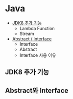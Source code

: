 # Java
- [JDK8 추가 기능](#jdk8-추가-기능)
  - Lambda Function
  - Stream
- [Abstract / Interface](#abstract와-intercae)
  - Interface
  - Abstract
  - Interface 사용 이유

## JDK8 추가 기능


## Abstract와 Interface
